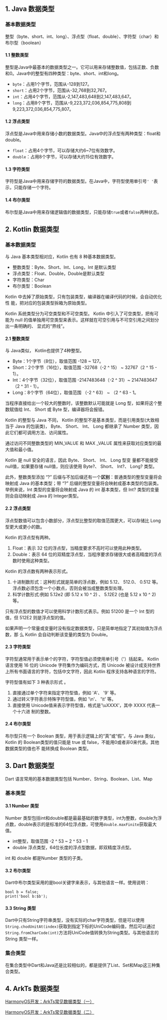 

## 1. Java 数据类型

### 基本数据类型

整型（byte、short、int、long）、浮点型（float、double）、字符型（char）和布尔型（boolean）

#### 1.1 整数类型

整型是Java中最基本的数据类型之一。它可以用来存储整数值，包括正数、负数和0。Java中的整型有四种类型：byte、short、int和long。

- `byte`：占用1个字节，范围从-128到127。
- `short`：占用2个字节，范围从-32,768到32,767。
- `int`：占用4个字节，范围从-2,147,483,648到2,147,483,647。
- `long`：占用8个字节，范围从-9,223,372,036,854,775,808到9,223,372,036,854,775,807。

#### 1.2 浮点类型

浮点型是Java中用来存储小数的数据类型。Java中的浮点型有两种类型：float和double。

- `float`：占用4个字节，可以存储大约6~7位有效数字。
- `double`：占用8个字节，可以存储大约15位有效数字。

#### 1.3 字符类型

字符型是Java中用来存储字符的数据类型。在Java中，字符型使用单引号`' '`表示，只能存储一个字符。

#### 1.4 布尔类型

布尔型是Java中用来存储逻辑值的数据类型，只能存储`true`或者`false`两种状态。

## 2. Kotlin 数据类型

### 基本数据类型

与 Java 基本类型相对应，Kotlin 也有 8 种基本数据类型。

- 整数类型：Byte、Short、Int、Long，Int 是默认类型
- 浮点类型：Float、Double，Double是默认类型
- 字符类型：Char
- 布尔类型：Boolean

Kotlin 中去掉了原始类型，只有包装类型，编译器在编译代码的时候，会自动优化性 能，把对应的包装类型拆箱为原始类型。

Kotlin 系统类型分为可空类型和不可空类型。 Kotlin 中引入了可空类型，把有可能为 null 的值单独用可空类型来表示。这样就在可空引用与不可空引用之间划分出一条明确的、 显式的“界线”。

#### 2.1 整数类型

与 Java类似， Kotlin也提供了4种整型。

- Byte：1个字节（8位），取值范围 -128 ~ 127。
- Short：2个字节（16位），取值范围 -32768（-2 ^ 15） ~ 32767（2 ^ 15 - 1）。
- Int：4个字节（32位），取值范围 -2147483648（-2 ^ 31）~ 2147483647（2 ^ 31 - 1）。
- Long：8个字节（64位），取值范围 （-2 ^ 63） ~ （2 ^ 63 - 1。

当程序直接给出一个较大的整数时，该整数默认可能就是 Long 型，如果将这个整数赋值给 Int、 Short 或 Byte 型，编译器将会报错。

Kotlin 的整型与 Java 不同， Kotlin 的整型不是基本类型，而是引用类型(大致相当于 Java 的包装类)， Byte、 Short、 Int、 Long 都继承了 Number 类型，因此它们都可调用方法、访问属性。

通过访问不同整数类型的 MIN_VALUE 和 MAX _VALUE 属性来获取对应类型的最大值和最小值。

Kotlin 是 null 安全的语言，因此 Byte、 Short、 Int、 Long 型变 量都不能接受 null值，如果要存储 null值，则应该使用 Byte?、 Short、 Int?、 Long? 类型。

此外，整数类型添加 “?” 后缀与不加后缀还有一个**区别**：普通类型的整型变量将会映射成 Java 的基本类型；带 “?” 后缀的整型变量将会映射成基本类型的包装类。举例来说，Int 类型的变量将会映射成 Java 的 int 基本类型，但 Int? 类型的变量则会自动映射成 Java 的 Integer类型。

#### 2.2 浮点类型

浮点型数值可以包含小数部分，浮点型比整型的取值范围更大，可以存储比 Long 型更大或更小的数。

Kotlin 的浮点型有两种。

1. Float：表示 32 位的浮点型，当精度要求不高时可以使用此种类型。
2. Double：表示 64 位的双精度浮点型，当程序要求存储很大或者高精度的浮点数时使用这种类型。

Kotlin 的浮点数有两种表示形式。

1. 十进制数形式：这种形式就是简单的浮点数，例如 5.12、 512.0、 0.512 等。 浮点数必须包含一个小数点，否则会被当成整数类型处理。
2. 科学计数形式:例如 5.12e2 (即 5.12 x 10 ^ 2) 、 5.12E2 (也是 5.12 x 10 ^ 2)等。

只有浮点型的数值才可以使用科学计数形式表示。例如 51200 是一个 Int 型的值，但 512E2 则是浮点型的值。

如果声明一个常量或变量时没有指定数据类型，只是简单地指定了其初始值为浮点数，那 么 Kotlin 会自动判断该变量的类型为 Double。

#### 2.3 字符类型

字符型通常用于表示单个的字符，字符型值必须使用单引号（'）括起来。 Kotlin 语言使用 16 位的 Unicode 字符集作为编码方式，而 Unicode 被设计成支持世界上所有书面语言的字符，包括中文字符，因此 Kotlin 程序支持各种语言的字符。

字符型值有如下 3 种表示形式 。

1. 直接通过单个字符来指定字符型值，例如 'A'、 '9' 等。
2. 通过转义字符表示特殊字符型值，例如 '\n'、 '\t' 等。
3. 直接使用 Unicode值来表示字符型值，格式是'\uXXXX’，其中 XXXX 代表一个十六进 制的整数。

#### 2.4 布尔类型

布尔型只有一个 Boolean 类型，用于表示逻辑上的“真”或“假”。与 Java 类似， Kotlin 的 Boolean类型的值只能是 true 或 false，不能用0或者非0来代表。其他数据类型的值也不 能转换成 Boolean 类型。

## 3. Dart 数据类型

Dart 语言常用的基本数据类型包括 Number、String、Boolean、List、Map

### 基本类型

#### 3.1 Number 类型

Number 类型包括int和double都是最最基础的数字类型，int为整数，double为浮点数，double表示的是标准的64位浮点数，可使用`double.maxFinite`获取最大值。

* int整型，取值范围 -2 ^ 53 ~ 2 ^ 53 - 1
* double 浮点类型，64位长度的浮点型数据，即双精度浮点型。

int 和 double 都是Number 类型的子类。

#### 3.2 布尔类型

Dart中布尔类型采用的是bool关键字来表示，与其他语言一样。使用说明：

```
bool b = false;
print('bool b:$b');
```

#### 3.3 String 类型

Dart中只有String字符串类型，没有实际的char字符类型，但是可以使用`String.chodUnitAt(index)`获取到指定下标的UniCode编码值，然后可以通过`String.fromCharCode(int)`方法将UniCode值转换为String类型。与其他语言的 String 类型一样。

### 集合类型

在集合类型中Dart和Java还是比较相似的，都是提供了List、Set和Map这三种集合类型。

## 4. ArkTs 数据类型

[HarmonyOS开发：ArkTs常见数据类型（一）](https://juejin.cn/post/7303368502177775654)

[HarmonyOS开发：ArkTs常见数据类型（二）](https://juejin.cn/post/7304635710694670387)
